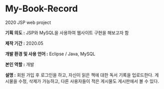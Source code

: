 # My-Book-Record
2020 JSP web project

**기획 의도 :** JSP와 MySQL을 사용하여 웹사이트 구현을 해보고자 함

**제작 기간 :** 2020.05

**개발 환경 및 사용 언어 :** Eclipse / Java, MySQL

**본인 역할 :** 개발

**설명 :** 회원 가입 후 로그인을 하고, 자신이 읽은 책에 대한 독서 기록을 업로드한다. 게시물을 수정, 삭제가 가능하고, 다른 사용자들이 적은 게시물도 게시판에서 볼 수 있다.
